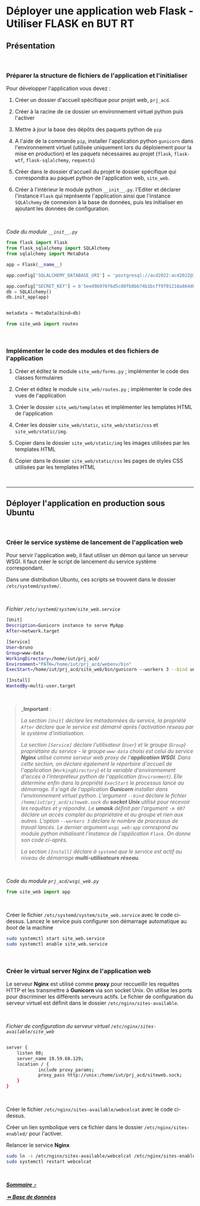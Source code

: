# Déployer une application web Flask - **Utiliser FLASK en BUT RT**

## Présentation

&nbsp;

### **Préparer la structure de fichiers de l'application et l'initialiser**

Pour développer l'application vous devez :

1. Créer un dossier d'accueil spécifique pour projet web, `prj_acd`.

1. Créer à la racine de ce dossier un environnement virtuel python puis l'activer

1. Mettre à jour la base des dépôts des paquets python de `pip`

1. A l'aide de la commande `pip`, installer l'application python `gunicorn` dans l'environnement virtuel (utilisée uniquement lors du déploiement pour la mise en production) et les paquets nécessaires au projet (`flask`, `flask-wtf`, `flask-sqlalchemy`, `requests`)

1. Créer dans le dossier d'accueil du projet le dossier spécifique qui correspondra au paquet python de l'application web, `site_web`. 

1. Créer à l'intérieur le module python `__init__.py`. l'Editer et déclarer l'instance `Flask` qui représente l'application ainsi que l'instance `SQLAlchemy` de connexion à la base de données, puis les initialiser en ajoutant les données de configuration.

&nbsp;

*Code du module `__init__.py`*

```python
from flask import Flask
from flask_sqlalchemy import SQLAlchemy
from sqlalchemy import MetaData

app = Flask(__name__)

app.config['SQLALCHEMY_DATABASE_URI'] = 'postgresql://acd2022:acd2022@10.59.80.90:2022/collectivities'

app.config["SECRET_KEY"] = b'5eed9b976f6d5c80fb8bb74b1bcff9f01218a864d0f2dd76143356d3cc36eda8'
db = SQLAlchemy()
db.init_app(app)


metadata = MetaData(bind=db)

from site_web import routes
```

&nbsp;

### **Implémenter le code des modules et des fichiers de l'application**

1. Créer et éditez le module `site_web/forms.py` ; implémenter le code des classes formulaires

1. Créer et éditez le module `site_web/routes.py` ; implémenter le code des vues de l'application

1. Créer le dossier `site_web/templates` et implémenter les templates HTML de l'application

1. Créer les dossier `site_web/static`, `site_web/static/css` et ``site_web/static/img``.

1. Copier dans le dossier `site_web/static/img` les images utilisées par les templates HTML

1. Copier dans le dossier `site_web/static/css` les pages de styles CSS utilisées par les templates HTML

&nbsp;

---
## Déployer l'application en production sous Ubuntu

&nbsp;

### **Créer le service système de lancement de l'application web**

Pour servir l'application web, il faut utiliser un démon qui lance un serveur WSGI. Il faut créer le script de lancement du service système correspondant.

Dans une distribution Ubuntu, ces scripts se trouvent dans le dossier `/etc/systemd/system/`.

&nbsp;

*Fichier `/etc/systemd/system/site_web.service`*

```bash
[Unit]
Description=Gunicorn instance to serve MyApp
After=network.target

[Service]
User=bruno
Group=www-data
WorkingDirectory=/home/iut/prj_acd/
Environment="PATH=/home/iut/prj_acd/webenv/bin"
ExecStart=/home/iut/prj_acd/site_web/bin/gunicorn --workers 3 --bind unix:/home/iut/prj_acd/siteweb.sock -m 007 wsgi_web:app

[Install]
WantedBy=multi-user.target
```

&nbsp;

> _**Important** :<p>_La section `[Unit]` déclare les métadonnées du service, la propriété `After` déclare que le service est démarré après l'activation réseau par le système d'initialisation.</p><p>La section `[Service]` déclare l'utilisateur (`User`) et le groupe (`Group`) propriétaire du service - le groupe `www-data` choisi est celui du service **Nginx** utilisé comme serveur web proxy de l'**application WSGI**. Dans cette section, on déclare également le répertoire d'accueil de l'application (`WorkingDirectory`) et la variable d'environnement d'accès à l'interpréteur python de l'application (`Environment`). Elle détermine enfin dans la propriété `ExecStart` le processus lancé au démarrage. Il s'agit de l'application **Gunicorn** installer dans l'environnement virtuel python. L'argument `--bind` déclare le fichier `/home/iut/prj_acd/siteweb.sock` du **socket Unix** utilisé pour recevoir les requêtes et y répondre. Le **umask** définit par l'argument `-m 007` déclare un accès complet au propriétaire et au groupe et rien aux autres. L'option `--workers 3` déclare le nombre de processus de travail lancés. Le dernier argument `wsgi_web:app` correspond au module python initialisant l'instance de l'application `Flask`. On donne son code ci-après.</p><p>La section ``[Install]`` déclare à ``systemd`` que le service est actif au niveau de démarrage **multi-utilisateurs réseau**.</p>_

&nbsp;

*Code du module `prj_acd/wsgi_web.py`*

```python
from site_web import app
```

&nbsp;

Créer le fichier `/etc/systemd/system/site_web.service` avec le code ci-dessus. Lancez le service puis configurer son démarrage automatique au *boot* de la machine

```bash
sudo systemctl start site_web.service
sudo systemctl enable site_web.service
```

&nbsp;

### **Créer le virtual server Nginx de l'application web** 

Le serveur **Nginx** est utilisé comme **proxy** pour reccueillir les requêtes HTTP et les transmettre à **Gunicorn** via son socket Unix. On utilise les ports pour discriminer les différents serveurs actifs. Le fichier de configuration du serveur virtuel est définit dans le dossier `/etc/nginx/sites-available`.

&nbsp;

*Fichier de configuration du serveur virtuel `/etc/nginx/sites-available/site_web`*

```bash

server {
    listen 80;
    server_name 10.59.68.129;
    location / {
            include proxy_params;
            proxy_pass http://unix:/home/iut/prj_acd/siteweb.sock;
    }
}
```

&nbsp;

Créer le fichier `/etc/nginx/sites-available/webcelcat` avec le code ci-dessus. 

Créer un lien symbolique vers ce fichier dans le dossier `/etc/nginx/sites-enabled/` pour l'activer.  

Relancer le service **Nginx**

```bash
sudo ln -s /etc/nginx/sites-available/webcelcat /etc/nginx/sites-enabled/
sudo systemctl restart webcelcat
```

&nbsp;

[**_Sommaire_** :arrow_heading_up:  ](../README.md)

_[:rewind: **Base de données**](part9_bdd.md)_
